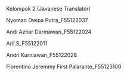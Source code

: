 Kelompok 2 (Javanese Translator)

Nyoman Dwipa Putra_F55122037

Andi Azhar Darmawan_F55122024

Aril.S_F55122011

Andri Kurniawan_F55122028

Fiorentino Jeremmy First Palarante_F55123100
